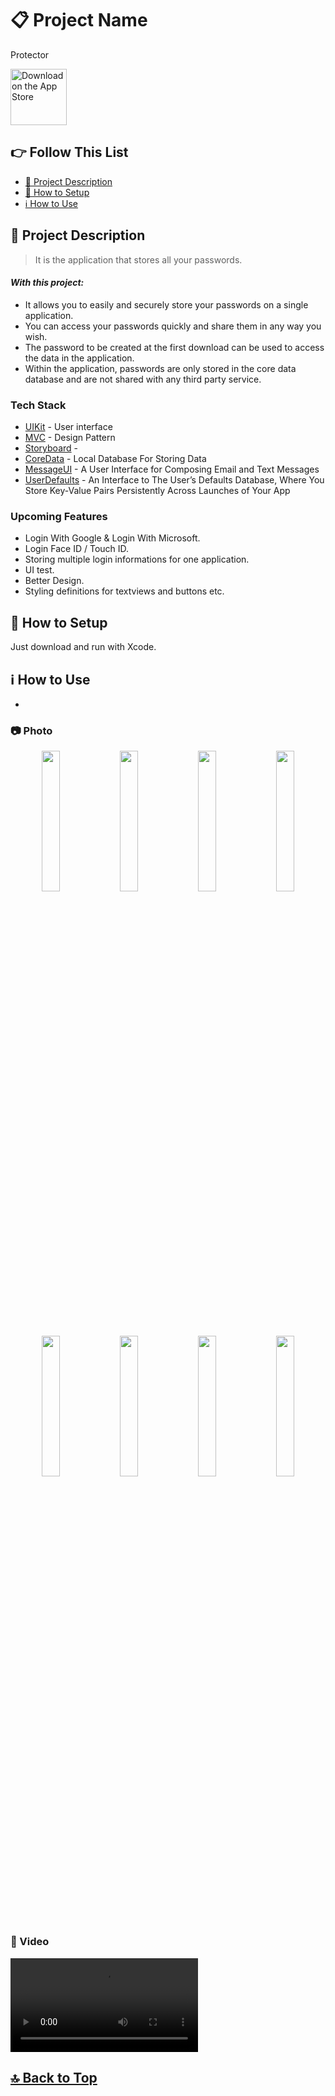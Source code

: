 # 📋 Project Name
Protector

<a href="https://apps.apple.com/tr/app/mars-explorer/id1667968298?l=tr" target="_blank"><img src="https://user-images.githubusercontent.com/49414644/215282404-d930a425-165c-435a-b2ac-a97bddfeb162.png" alt="Download on the App Store" height="90"/></a>

## 👉 Follow This List

- [🎯 Project Description](#-project-description)
- [🔧 How to Setup](#-how-to-setup)
- [ℹ️ How to Use](#-how-to-use)

## 🎯 Project Description 
> It is the application that stores all your passwords.

#### _With this project:_
- It allows you to easily and securely store your passwords on a single application.
- You can access your passwords quickly and share them in any way you wish.
- The password to be created at the first download can be used to access the data in the application.
- Within the application, passwords are only stored in the core data database and are not shared with any third party service.

### Tech Stack
- [UIKit] - User interface
- [MVC] - Design Pattern
- [Storyboard] -
- [CoreData] - Local Database For Storing Data
- [MessageUI] - A User Interface for Composing Email and Text Messages
- [UserDefaults] - An Interface to The User’s Defaults Database, Where You Store Key-Value Pairs Persistently Across Launches of Your App

### Upcoming Features
- Login With Google & Login With Microsoft.
- Login Face ID / Touch ID.
- Storing multiple login informations for one application.
- UI test.
- Better Design.
- Styling definitions for textviews and buttons etc.

## 🔧 How to Setup
Just download and run with Xcode.

## ℹ️ How to Use
-

### 📷 Photo
<p align="center">
<img src="https://user-images.githubusercontent.com/49414644/215350622-4f801696-f4e2-4b93-902d-b17ce07616b2.png" width="24%"/> 
<img src="https://user-images.githubusercontent.com/49414644/215350641-d63f3ad8-d10a-47d9-a18b-8e5df57a92be.png" width="24%"/> 
<img src="https://user-images.githubusercontent.com/49414644/215350657-b4e1d503-3613-48cb-998b-9b6b79e22d48.png" width="24%"/> 
<img src="https://user-images.githubusercontent.com/49414644/215350672-32fcf756-6825-48f8-96fe-db6b6f469695.png" width="24%"/>
<img src="https://user-images.githubusercontent.com/49414644/215350675-287069a8-8cb1-48a3-a311-1b38a1638ebf.png" width="24%"/>
<img src="https://user-images.githubusercontent.com/49414644/215350742-5fb3b2ed-b152-4204-a9a7-15ed39580072.png" width="24%"/> 
<img src="https://user-images.githubusercontent.com/49414644/215350754-4fe718e5-c970-408d-9edf-f9cd77b1d743.png" width="24%"/> 
<img src="https://user-images.githubusercontent.com/49414644/215350772-6d215d84-2ee9-4f0a-b633-22db41de77d2.png" width="24%"/> 
</p>

### 🎥 Video
<video src="https://user-images.githubusercontent.com/49414644/210572707-8c96b9ab-8cee-49a8-8028-4b921b174637.mp4"></video>

## [🔝 Back to Top](#-follow-this-list) 

 [UIKit]: <https://developer.apple.com/documentation/uikit>
 [Storyboard]: <>
 [MVC]: <https://en.wikipedia.org/wiki/Model%E2%80%93view%E2%80%93controller>
 [CoreData]: <https://developer.apple.com/documentation/coredata>
 [MessageUI]: <https://developer.apple.com/documentation/messageui>
 [UserDefaults]: <https://developer.apple.com/documentation/foundation/userdefaults>
